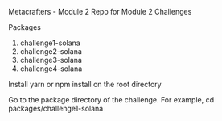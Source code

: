 Metacrafters - Module 2
Repo for Module 2 Challenges

Packages
1. challenge1-solana
2. challenge2-solana
3. challenge3-solana
4. challenge4-solana

Install
yarn or npm install on the root directory

Go to the package directory of the challenge. For example, cd packages/challenge1-solana
